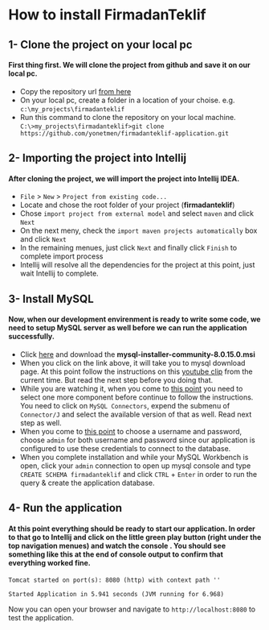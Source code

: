 # How to install FirmadanTeklif

1- Clone the project on your local pc
-
#### First thing first. We will clone the project from github and save it on our local pc.

- Copy the repository url [from here](https://github.com/yonetmen/firmadanteklif-application.git)
- On your local pc, create a folder in a location of your choise. e.g. `c:\my_projects\firmadanteklif`
- Run this command to clone the repository on your local machine.
`C:\>my_projects\firmadanteklif>git clone https://github.com/yonetmen/firmadanteklif-application.git`

2- Importing the project into Intellij
- 
#### After cloning the project, we will import the project into Intellij IDEA. 

- `File` > `New` > `Project from existing code...`
- Locate and chose the root folder of your project (**firmadanteklif**)
- Chose `import project from external model` and select `maven` and click `Next`
- On the next meny, check the `import maven projects automatically` box  and click `Next`
- In the remaining menues, just click `Next` and finally click `Finish` to complete import process
- Intellij will resolve all the dependencies for the project at this point, just wait Intellij to complete.

3- Install MySQL
-
#### Now, when our development envirenment is ready to write some code, we need to setup MySQL server as well before we can run the application successfully.

- Click [here](https://dev.mysql.com/downloads/file/?id=484920) and download the **mysql-installer-community-8.0.15.0.msi**
- When you click on the link above, it will take you to mysql download page. At this point follow the instructions on this [youtube clip](https://youtu.be/u96rVINbAUI?t=80) from the current time. But read the next step before you doing that.
- While you are watching it, when you come to [this point](https://youtu.be/u96rVINbAUI?t=150) you need to select one more component before continue to follow the instructions. You need to click on `MySQL Connectors`, expend the submenu of `Connector/J` and select the available version of that as well. Read next step as well.
- When you come to [this point](https://youtu.be/u96rVINbAUI?t=217) to choose a username and password, choose `admin` for both username and password since our application is configured to use these credentials to connect to the database.
- When you complete installation and while your MySQL Workbench is open, click your `admin` connection to open up mysql console and type `CREATE SCHEMA firmadanteklif` and click `CTRL` + `Enter` in order to run the query & create the application database.

4- Run the application
-
#### At this point everything should be ready to start our application. In order to that go to Intellij and click on the little green play button (right under the top navigation menues) and watch the console . You should see something like this at the end of console output to confirm that everything worked fine.

`Tomcat started on port(s): 8080 (http) with context path ''`

`Started Application in 5.941 seconds (JVM running for 6.968)`

Now you can open your browser and navigate to `http://localhost:8080` to test the application.
